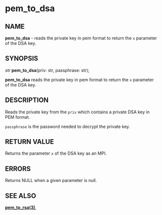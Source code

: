 # pem_to_dsa

## NAME

**pem_to_dsa** - reads the private key in pem format to return the `x` parameter of the DSA key.

## SYNOPSIS

*str* **pem_to_dsa**(priv: str, passphrase: str);

**pem_to_dsa** reads the private key in pem format to return the `x` parameter of the DSA key.

## DESCRIPTION

Reads the private key from the `priv` which contains a private DSA key in PEM format. 

`passphrase` is the password needed to decrypt the private key. 


## RETURN VALUE

Returns the parameter `x` of the DSA key as an MPI.

## ERRORS

Returns NULL when a given parameter is null.

## SEE ALSO

**[pem_to_rsa(3)](pem_to_rsa.md)**,
